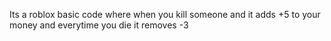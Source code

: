 Its a roblox basic code where when you kill someone and it adds +5 to your money and everytime you die it removes -3
